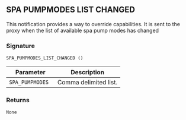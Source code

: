 ## SPA PUMPMODES LIST CHANGED

This notification provides a way to override capabilities. It is sent to the proxy when the list of available spa pump modes has changed

### Signature

`SPA_PUMPMODES_LIST_CHANGED ()`


| Parameter | Description |
| --- | --- |
| `SPA_PUMPMODES ` | Comma delimited list. |


### Returns

`None`

